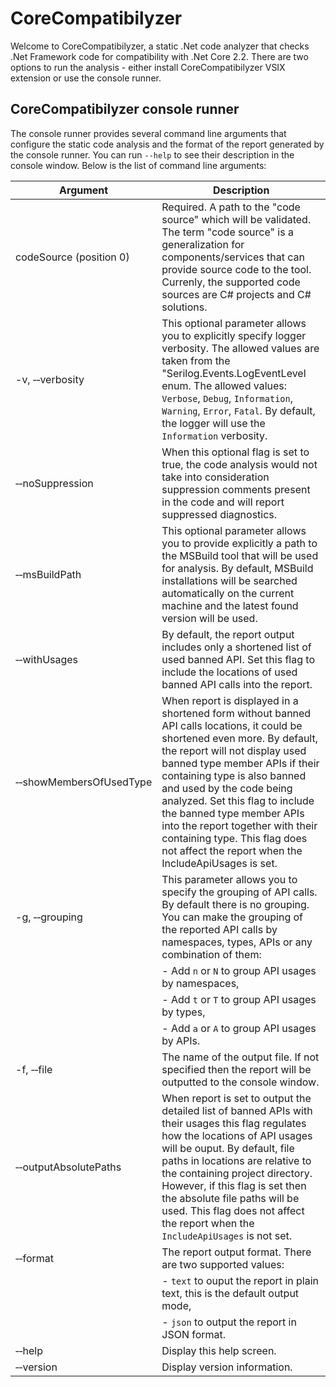 # CoreCompatibilyzer

Welcome to CoreCompatibilyzer, a static .Net code analyzer that checks .Net Framework code for compatibility with .Net Core 2.2. There are two options to run the analysis - either install CoreCompatibilyzer VSIX extension or use the console runner.

## CoreCompatibilyzer console runner

The console runner provides several command line arguments that configure the static code analysis and the format of the report generated by the console runner. You can run `--help` to see their description in the console window. 
Below is the list of command line arguments:

| Argument  |  Description                                                                        |
| ------    | ----------------------------------------------------------------------------------- | 
|  codeSource (position 0)             | Required. A path to the "code source" which will be validated. The term "code source" is a generalization for components/services that can provide source code to the tool. Currenly, the supported code sources are C# projects and C# solutions. | 
| -v, &#8209;&#8209;verbosity          | This optional parameter allows you to explicitly specify logger verbosity. The allowed values are taken from the "Serilog.Events.LogEventLevel enum. The allowed values: `Verbose`, `Debug`, `Information`, `Warning`, `Error`, `Fatal`. By default, the logger will use the `Information` verbosity. | 
| &#8209;&#8209;noSuppression          | When this optional flag is set to true, the code analysis would not take into consideration suppression comments present in the code and will report suppressed diagnostics. | 
| &#8209;&#8209;msBuildPath            | This optional parameter allows you to provide explicitly a path to the MSBuild tool that  will be used for analysis. By default, MSBuild installations will be searched automatically on the current machine and the latest found version will be used. | 
| &#8209;&#8209;withUsages             | By default, the report output includes only a shortened list of used banned API. Set this flag to include the locations of used banned API calls into the report. | 
| &#8209;&#8209;showMembersOfUsedType  | When report is displayed in a shortened form without banned API calls locations, it could be shortened even more. By default, the report will not display used banned type member APIs if their containing type is also banned and used by the code being analyzed. Set this flag to include the banned type member APIs into the report together with their containing type. This flag does not affect the report when the IncludeApiUsages is set. | 
| -g, &#8209;&#8209;grouping           | This parameter allows you to specify the grouping of API calls. By default there is no grouping. You can make the grouping of the reported API calls by namespaces, types, APIs or any combination of them: |
|                                      |      - Add `n` or `N` to group API usages by namespaces,  |
|                                      |      - Add `t` or `T` to group API usages by types, |
|                                      |      - Add `a` or `A` to group API usages by APIs. | 
| -f, &#8209;&#8209;file               | The name of the output file. If not specified then the report will be outputted to the console window. | 
| &#8209;&#8209;outputAbsolutePaths    | When report is set to output the detailed list of banned APIs with their usages this flag regulates how the locations of API usages will be ouput. By default, file paths in locations are relative to the containing project directory. However, if this flag is set then the absolute file paths will be used. This flag does not affect the report when the `IncludeApiUsages` is not set. | 
| &#8209;&#8209;format                 | The report output format. There are two supported values: |
|                                      | - `text` to ouput the report in plain text, this is the default output mode,  |
|                                      | - `json` to output the report in JSON format.  |
| &#8209;&#8209;help                   | Display this help screen. |
| &#8209;&#8209;version                | Display version information. |